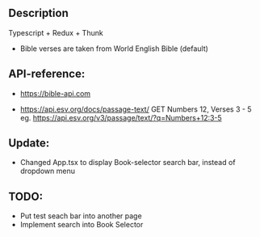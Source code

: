 ## Description
Typescript + Redux + Thunk

- Bible verses are taken from World English Bible (default)

## API-reference:
- https://bible-api.com

- https://api.esv.org/docs/passage-text/
GET Numbers 12, Verses 3 - 5
eg. https://api.esv.org/v3/passage/text/?q=Numbers+12:3-5

## Update:
- Changed App.tsx to display Book-selector search bar, instead of dropdown menu

## TODO:
- Put test seach bar into another page
- Implement search into Book Selector